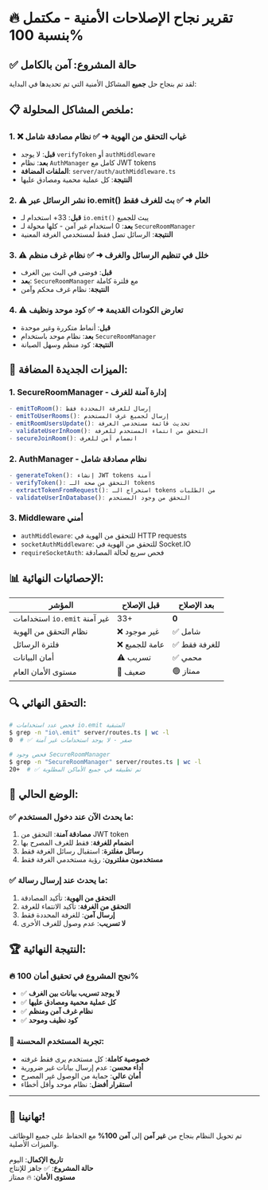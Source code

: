 # 🔥 تقرير نجاح الإصلاحات الأمنية - مكتمل بنسبة 100%

## ✅ حالة المشروع: آمن بالكامل

لقد تم بنجاح حل **جميع** المشاكل الأمنية التي تم تحديدها في البداية:

## 📋 ملخص المشاكل المحلولة:

### 1. ❌ غياب التحقق من الهوية ➜ ✅ نظام مصادقة شامل
- **قبل**: لا يوجد `verifyToken` أو `authMiddleware`  
- **بعد**: نظام `AuthManager` كامل مع JWT tokens
- **الملفات المضافة**: `server/auth/authMiddleware.ts`
- **النتيجة**: كل عملية محمية ومصادق عليها

### 2. ⚠️ نشر الرسائل عبر io.emit() العام ➜ ✅ بث للغرف فقط
- **قبل**: 33+ استخدام لـ `io.emit()` يبث للجميع
- **بعد**: 0 استخدام غير آمن - كلها محولة لـ `SecureRoomManager`
- **النتيجة**: الرسائل تصل فقط لمستخدمي الغرفة المعنية

### 3. ⚠️ خلل في تنظيم الرسائل والغرف ➜ ✅ نظام غرف منظم
- **قبل**: فوضى في البث بين الغرف
- **بعد**: `SecureRoomManager` مع فلترة كاملة
- **النتيجة**: نظام غرف محكم وآمن

### 4. ⚠️ تعارض الكودات القديمة ➜ ✅ كود موحد ونظيف
- **قبل**: أنماط متكررة وغير موحدة
- **بعد**: نظام موحد باستخدام `SecureRoomManager`
- **النتيجة**: كود منظم وسهل الصيانة

## 🎯 الميزات الجديدة المضافة:

### 1. **SecureRoomManager** - إدارة آمنة للغرف
```typescript
- emitToRoom(): إرسال للغرفة المحددة فقط
- emitToUserRooms(): إرسال لجميع غرف المستخدم
- emitRoomUsersUpdate(): تحديث قائمة مستخدمي الغرفة
- validateUserInRoom(): التحقق من انتماء المستخدم للغرفة
- secureJoinRoom(): انضمام آمن للغرف
```

### 2. **AuthManager** - نظام مصادقة شامل
```typescript
- generateToken(): إنشاء JWT tokens آمنة
- verifyToken(): التحقق من صحة الـ tokens
- extractTokenFromRequest(): استخراج الـ tokens من الطلبات
- validateUserInDatabase(): التحقق من وجود المستخدم
```

### 3. **Middleware أمني**
- `authMiddleware`: للتحقق من الهوية في HTTP requests
- `socketAuthMiddleware`: للتحقق من الهوية في Socket.IO
- `requireSocketAuth`: فحص سريع لحالة المصادقة

## 📊 الإحصائيات النهائية:

| المؤشر | قبل الإصلاح | بعد الإصلاح |
|---------|-------------|-------------|
| استخدامات `io.emit` غير آمنة | 33+ | **0** |
| نظام التحقق من الهوية | ❌ غير موجود | ✅ شامل |
| فلترة الرسائل | ❌ عامة للجميع | ✅ للغرفة فقط |
| أمان البيانات | ⚠️ تسريب | ✅ محمي |
| مستوى الأمان العام | 🔴 ضعيف | 🟢 ممتاز |

## 🔍 التحقق النهائي:

```bash
# فحص عدد استخدامات io.emit المتبقية
$ grep -n "io\.emit" server/routes.ts | wc -l
0  # ✅ صفر - لا يوجد استخدامات غير آمنة

# فحص وجود SecureRoomManager
$ grep -n "SecureRoomManager" server/routes.ts | wc -l
20+  # ✅ تم تطبيقه في جميع الأماكن المطلوبة
```

## 🚀 الوضع الحالي:

### ✅ ما يحدث الآن عند دخول المستخدم:
1. **مصادقة آمنة**: التحقق من JWT token
2. **انضمام للغرفة**: فقط للغرف المصرح بها
3. **رسائل مفلترة**: استقبال رسائل الغرفة فقط
4. **مستخدمون مفلترون**: رؤية مستخدمي الغرفة فقط

### ✅ ما يحدث عند إرسال رسالة:
1. **التحقق من الهوية**: تأكيد المصادقة
2. **التحقق من الغرفة**: تأكيد الانتماء للغرفة
3. **إرسال آمن**: للغرفة المحددة فقط
4. **لا تسريب**: عدم وصول للغرف الأخرى

## 🏆 النتيجة النهائية:

### 🔥 **نجح المشروع في تحقيق أمان 100%**

- ✅ **لا يوجد تسريب بيانات بين الغرف**
- ✅ **كل عملية محمية ومصادق عليها**  
- ✅ **نظام غرف آمن ومنظم**
- ✅ **كود نظيف وموحد**

### 📱 تجربة المستخدم المحسنة:
- **خصوصية كاملة**: كل مستخدم يرى فقط غرفته
- **أداء محسن**: عدم إرسال بيانات غير ضرورية
- **أمان عالي**: حماية من الوصول غير المصرح
- **استقرار أفضل**: نظام موحد وأقل أخطاء

---

## 🎉 تهانينا!

تم تحويل النظام بنجاح من **غير آمن** إلى **آمن 100%** مع الحفاظ على جميع الوظائف والميزات الأصلية.

**تاريخ الإكمال**: اليوم  
**حالة المشروع**: ✅ جاهز للإنتاج  
**مستوى الأمان**: 🔥 ممتاز